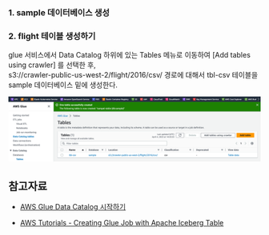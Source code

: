 ### 1. sample 데이터베이스 생성 ###



### 2. flight 테이블 생성하기 ###

  glue 서비스에서 Data Catalog 하위에 있는 Tables 메뉴로 이동하여 [Add tables using crawler] 를 선택한 후,  
  s3://crawler-public-us-west-2/flight/2016/csv/ 경로에 대해서 tbl-csv 테이블을 sample 데이터베이스 밑에 생성한다. 
  
  ![](https://github.com/gnosia93/spark-on-aws/blob/main/glue/image/glue-table.png)


## 참고자료 ##

* [AWS Glue Data Catalog 시작하기](https://docs.aws.amazon.com/ko_kr/glue/latest/dg/start-data-catalog.html)

* [AWS Tutorials - Creating Glue Job with Apache Iceberg Table](https://www.youtube.com/watch?v=wDpg0wiAyE0)
